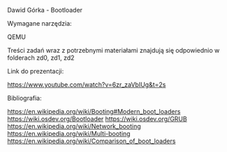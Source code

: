 Dawid Górka - Bootloader

Wymagane narzędzia:

QEMU

Treści zadań wraz z potrzebnymi materiałami znajdują się odpowiednio w folderach zd0, zd1, zd2

Link do prezentacji:

https://www.youtube.com/watch?v=6zr_zaVbIUg&t=2s

Bibliografia:

https://en.wikipedia.org/wiki/Booting#Modern_boot_loaders
https://wiki.osdev.org/Bootloader
https://wiki.osdev.org/GRUB
https://en.wikipedia.org/wiki/Network_booting
https://en.wikipedia.org/wiki/Multi-booting
https://en.wikipedia.org/wiki/Comparison_of_boot_loaders
